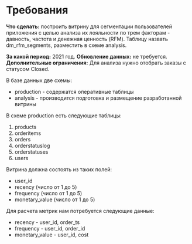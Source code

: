 # Требования
**Что сделать:** построить витрину для сегментации пользователей приложения с целью анализа их лояльности по трем факторам - давность, частота и денежная ценность (RFM). Таблицу назвать dm_rfm_segments, разместить в схеме analysis. 

**За какой период:** 2021 год.
**Обновление данных:** не требуется.
**Дополнительные ограничения:** Для анализа нужно отобрать заказы с статусом Closed.

В базе данных две схемы: 
  - production - содержатся оперативные таблицы
  - analysis - производится подготовка и размещение разработанной витрины

В схеме production есть следующие таблицы:
1. products
2. orderitems
3. orders
4. orderstatuslog
5. orderstatuses
6. users

Витрина должна состоять из таких полей:
- user_id
- recency (число от 1 до 5)
- frequency (число от 1 до 5)
- monetary_value (число от 1 до 5)
  
Для расчета метрик нам потребуется следующие данные:
- recency - user_id, order_ts
- frequency	- user_id, order_id
- monetary_value - user_id, cost
